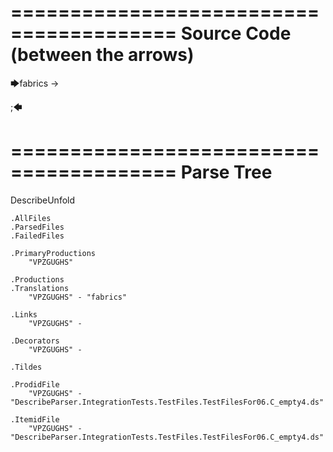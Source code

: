 ========================================
Source Code (between the arrows)
========================================

🡆fabrics -> 

;🡄

========================================
Parse Tree
========================================
DescribeUnfold

    .AllFiles
    .ParsedFiles
    .FailedFiles

    .PrimaryProductions
        "VPZGUGHS" 

    .Productions
    .Translations
        "VPZGUGHS" - "fabrics"

    .Links
        "VPZGUGHS" - 

    .Decorators
        "VPZGUGHS" - 

    .Tildes

    .ProdidFile
        "VPZGUGHS" - "DescribeParser.IntegrationTests.TestFiles.TestFilesFor06.C_empty4.ds"

    .ItemidFile
        "VPZGUGHS" - "DescribeParser.IntegrationTests.TestFiles.TestFilesFor06.C_empty4.ds"

